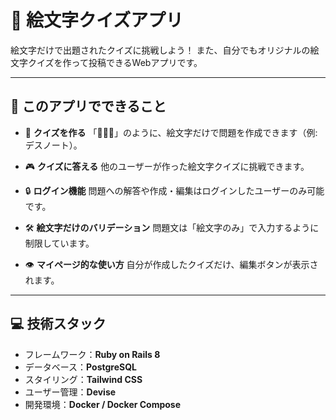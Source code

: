 # 🎯 絵文字クイズアプリ

絵文字だけで出題されたクイズに挑戦しよう！
また、自分でもオリジナルの絵文字クイズを作って投稿できるWebアプリです。

---

## 🌟 このアプリでできること

- 📝 **クイズを作る**
  「📓🍎👿」のように、絵文字だけで問題を作成できます（例: デスノート）。

- 🎮 **クイズに答える**
  他のユーザーが作った絵文字クイズに挑戦できます。

- 🔒 **ログイン機能**
  問題への解答や作成・編集はログインしたユーザーのみ可能です。

- 🛠 **絵文字だけのバリデーション**
  問題文は「絵文字のみ」で入力するように制限しています。

- 👁 **マイページ的な使い方**
  自分が作成したクイズだけ、編集ボタンが表示されます。

---

## 💻 技術スタック

- フレームワーク：**Ruby on Rails 8**
- データベース：**PostgreSQL**
- スタイリング：**Tailwind CSS**
- ユーザー管理：**Devise**
- 開発環境：**Docker / Docker Compose**